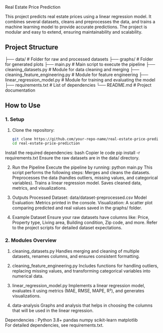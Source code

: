  Real Estate Price Prediction

This project predicts real estate prices using a linear regression model. It combines several datasets, cleans and preprocesses the data, and trains a machine learning model to provide accurate predictions. The project is modular and easy to extend, ensuring maintainability and scalability.

## **Project Structure**
├── data/ # Folder for raw and processed datasets ├── graphs/ # Folder for generated plots ├── main.py # Main script to execute the pipeline ├── cleaning_datasets.py # Module for data cleaning and merging ├── cleaning_feature_engineering.py # Module for feature engineering ├── linear_regression_model.py # Module for training and evaluating the model ├── requirements.txt # List of dependencies └── README.md # Project documentation


## **How to Use**

### **1. Setup**
1. Clone the repository:
   ```bash
   git clone https://github.com/your-repo-name/real-estate-price-prediction.git
   cd real-estate-price-prediction
Install the required dependencies:
bash
Copier le code
pip install -r requirements.txt
Ensure the raw datasets are in the data/ directory.

2. Run the Pipeline
Execute the pipeline by running:
python main.py
This script performs the following steps:
Merges and cleans the datasets.
Preprocesses the data (handles outliers, missing values, and categorical variables).
Trains a linear regression model.
Saves cleaned data, metrics, and visualizations.

3. Outputs
Processed Dataset: data/dataset-preprocessed.csv
Model Evaluation: Metrics printed in the console.
Visualization: A scatter plot comparing predicted and real values saved in the graphs/ folder.

4. Example Dataset
Ensure your raw datasets have columns like:
Price, Property type, Living area, Building condition, Zip code, and more.
Refer to the project scripts for detailed dataset expectations.

### **2. Modules Overview** 
1. cleaning_datasets.py
Handles merging and cleaning of multiple datasets, renames columns, and ensures consistent formatting.

2. cleaning_feature_engineering.py
Includes functions for handling outliers, replacing missing values, and transforming categorical variables into numerical data.

3. linear_regression_model.py
Implements a linear regression model, evaluates it using metrics (MAE, RMSE, MAPE, R²), and generates visualizations.

4. data-analysis
Graphs and analysis that helps in choosing the columns that will be used in the linear regression.

Dependencies :
Python 3.8+
pandas
numpy
scikit-learn
matplotlib <br>
For detailed dependencies, see requirements.txt.
